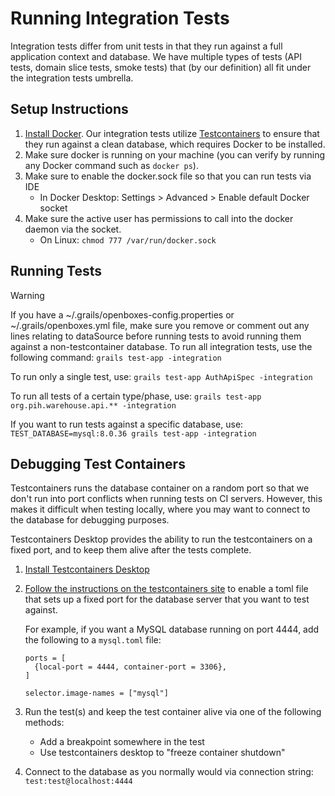 # Running Integration Tests

Integration tests differ from unit tests in that they run against a full application context and database. We have
multiple types of tests (API tests, domain slice tests, smoke tests) that (by our definition) all fit under the 
integration tests umbrella.

## Setup Instructions
1. [Install Docker](https://docs.docker.com/get-docker/). Our integration tests utilize [Testcontainers](https://testcontainers.com/)
to ensure that they run against a clean database, which requires Docker to be installed.
2. Make sure docker is running on your machine (you can verify by running any Docker command such as `docker ps`).
3. Make sure to enable the docker.sock file so that you can run tests via IDE
    * In Docker Desktop: Settings > Advanced > Enable default Docker socket
4. Make sure the active user has permissions to call into the docker daemon via the socket.
    * On Linux: `chmod 777 /var/run/docker.sock`

## Running Tests

> [!WARNING]  
> If you have a ~/.grails/openboxes-config.properties or ~/.grails/openboxes.yml file, make sure you remove or comment
> out any lines relating to dataSource before running tests to avoid running them against a non-testcontainer database.
To run all integration tests, use the following command: `grails test-app -integration`

To run only a single test, use: `grails test-app AuthApiSpec -integration`

To run all tests of a certain type/phase, use: `grails test-app org.pih.warehouse.api.** -integration`

If you want to run tests against a specific database, use: `TEST_DATABASE=mysql:8.0.36 grails test-app -integration`

## Debugging Test Containers

Testcontainers runs the database container on a random port so that we don't run into port conflicts when running tests
on CI servers. However, this makes it difficult when testing locally, where you may want to connect to the database for
debugging purposes.

Testcontainers Desktop provides the ability to run the testcontainers on a fixed port, and to keep them alive after the
tests complete.

1. [Install Testcontainers Desktop](https://testcontainers.com/desktop/)
2. [Follow the instructions on the testcontainers site](https://testcontainers.com/guides/simple-local-development-with-testcontainers-desktop/)
to enable a toml file that sets up a fixed port for the database server that you want to test against.

   For example, if you want a MySQL database running on port 4444, add the following to a `mysql.toml` file:
    ```
    ports = [
      {local-port = 4444, container-port = 3306},
    ]
   
    selector.image-names = ["mysql"]
    ```

3. Run the test(s) and keep the test container alive via one of the following methods:
    * Add a breakpoint somewhere in the test
    * Use testcontainers desktop to "freeze container shutdown"
4. Connect to the database as you normally would via connection string: `test:test@localhost:4444`